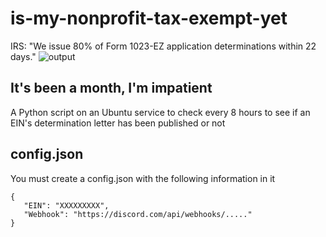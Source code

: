 # is-my-nonprofit-tax-exempt-yet
IRS: "We issue 80% of Form 1023-EZ application determinations within 22 days."
![output](https://github.com/user-attachments/assets/4763d987-291d-40ab-9b94-57e3e246c93f)

## It's been a month, I'm impatient
A Python script on an Ubuntu service to check every 8 hours to see if an EIN's determination letter has been published or not

## config.json
You must create a config.json with the following information in it
```
{
   "EIN": "XXXXXXXXX",
   "Webhook": "https://discord.com/api/webhooks/....."
}
```
